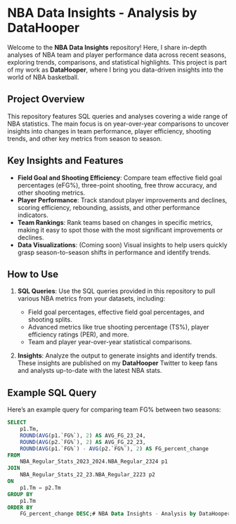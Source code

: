 # NBA Data Insights - Analysis by DataHooper

Welcome to the **NBA Data Insights** repository! Here, I share in-depth analyses of NBA team and player performance data across recent seasons, exploring trends, comparisons, and statistical highlights. This project is part of my work as **DataHooper**, where I bring you data-driven insights into the world of NBA basketball.

## Project Overview

This repository features SQL queries and analyses covering a wide range of NBA statistics. The main focus is on year-over-year comparisons to uncover insights into changes in team performance, player efficiency, shooting trends, and other key metrics from season to season.

## Key Insights and Features

- **Field Goal and Shooting Efficiency**: Compare team effective field goal percentages (eFG%), three-point shooting, free throw accuracy, and other shooting metrics.
- **Player Performance**: Track standout player improvements and declines, scoring efficiency, rebounding, assists, and other performance indicators.
- **Team Rankings**: Rank teams based on changes in specific metrics, making it easy to spot those with the most significant improvements or declines.
- **Data Visualizations**: (Coming soon) Visual insights to help users quickly grasp season-to-season shifts in performance and identify trends.

## How to Use

1. **SQL Queries**: Use the SQL queries provided in this repository to pull various NBA metrics from your datasets, including:
   - Field goal percentages, effective field goal percentages, and shooting splits.
   - Advanced metrics like true shooting percentage (TS%), player efficiency ratings (PER), and more.
   - Team and player year-over-year statistical comparisons.

2. **Insights**: Analyze the output to generate insights and identify trends. These insights are published on my **DataHooper** Twitter to keep fans and analysts up-to-date with the latest NBA stats.

## Example SQL Query

Here’s an example query for comparing team FG% between two seasons:

```sql
SELECT 
    p1.Tm,
    ROUND(AVG(p1.`FG%`), 2) AS AVG_FG_23_24,
    ROUND(AVG(p2.`FG%`), 2) AS AVG_FG_22_23,
    ROUND(AVG(p1.`FG%`) - AVG(p2.`FG%`), 2) AS FG_percent_change
FROM 
    NBA_Regular_Stats_2023_2024.NBA_Regular_2324 p1
JOIN 
    NBA_Regular_Stats_22_23.NBA_Regular_2223 p2 
ON 
    p1.Tm = p2.Tm
GROUP BY 
    p1.Tm
ORDER BY 
    FG_percent_change DESC;# NBA Data Insights - Analysis by DataHooper
